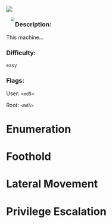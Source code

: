 ![](assets/banner.png)


<p align="centre">
<img src="assets/htb.png" style="margin-left: 20px; zoom: 60%;" align=left />
</p>


### Description:

This machine...

### Difficulty:

`easy`

### Flags:

User: `<md5>`

Root: `<md5>`

# Enumeration



# Foothold



# Lateral Movement



# Privilege Escalation

